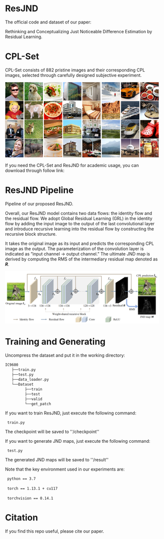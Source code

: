 # ResJND
The official code and dataset of our paper:

Rethinking and Conceptualizing Just Noticeable Difference Estimation by Residual Learning.

# CPL-Set

CPL-Set consists of 882 pristine images and their corresponding CPL images, selected through carefully designed subjective experiment.

 ![Image](https://github.com/Knife646/ResJND/blob/main/figure/CPL-Set.png)
 
If you need the CPL-Set and ResJND for academic usage, you can download through follow link:


# ResJND Pipeline
Pipeline of our proposed ResJND.

Overall, our ResJND model contains two data flows: the identity flow and the residual flow. We adopt Global Residual Learning (GRL) in the identity flow by adding the input image to the output of the last convolutional layer and introduce recursive learning into the residual flow by constructing the recursive block structure.

It takes the original image as its input and predicts the corresponding CPL image as the output. The parameterization of the convolution layer is indicated as ”input channel → output channel.” The ultimate JND map is derived by computing the RMS of the intermediary residual map denoted as ***R***.

 ![Image](https://github.com/Knife646/ResJND/blob/main/figure/ResJND.png)

# Training and Generating
Uncompress the dataset and put it in the working directory:
 
    IC9600
       ├──train.py
       ├──test.py
       ├──data_loader.py
       └──Dataset
             ├──train
             ├──test
             ├──valid
             └──get_patch

If you want to train ResJND, just execute the following command:

     train.py

The checkpoint will be saved to ''/checkpoint''

If you want to generate JND maps, just execute the following command:

     test.py

The generated JND maps will be saved to ''/result''

Note that the key environment used in our experiments are:

     python == 3.7
   
     torch == 1.13.1 + cu117
   
     torchvision == 0.14.1
   

# Citation
If you find this repo useful, please cite our paper.
             
